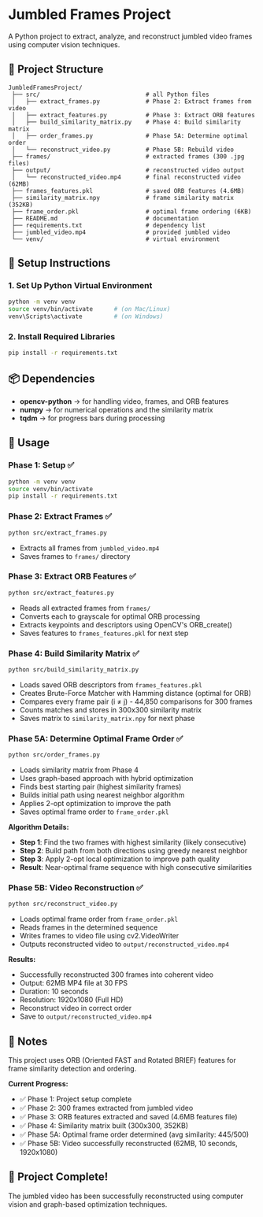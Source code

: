 # Jumbled Frames Project

A Python project to extract, analyze, and reconstruct jumbled video frames using computer vision techniques.

## 📁 Project Structure

```
JumbledFramesProject/
 ├── src/                              # all Python files
 │   ├── extract_frames.py             # Phase 2: Extract frames from video
 │   ├── extract_features.py           # Phase 3: Extract ORB features
 │   ├── build_similarity_matrix.py    # Phase 4: Build similarity matrix
 │   ├── order_frames.py               # Phase 5A: Determine optimal order
 │   └── reconstruct_video.py          # Phase 5B: Rebuild video
 ├── frames/                           # extracted frames (300 .jpg files)
 ├── output/                           # reconstructed video output
 │   └── reconstructed_video.mp4       # final reconstructed video (62MB)
 ├── frames_features.pkl               # saved ORB features (4.6MB)
 ├── similarity_matrix.npy             # frame similarity matrix (352KB)
 ├── frame_order.pkl                   # optimal frame ordering (6KB)
 ├── README.md                         # documentation
 ├── requirements.txt                  # dependency list
 ├── jumbled_video.mp4                 # provided jumbled video
 └── venv/                             # virtual environment
```

## 🧰 Setup Instructions

### 1. Set Up Python Virtual Environment

```bash
python -m venv venv
source venv/bin/activate      # (on Mac/Linux)
venv\Scripts\activate         # (on Windows)
```

### 2. Install Required Libraries

```bash
pip install -r requirements.txt
```

## 📦 Dependencies

- **opencv-python** → for handling video, frames, and ORB features
- **numpy** → for numerical operations and the similarity matrix
- **tqdm** → for progress bars during processing

## 🚀 Usage

### Phase 1: Setup ✅
```bash
python -m venv venv
source venv/bin/activate
pip install -r requirements.txt
```

### Phase 2: Extract Frames ✅
```bash
python src/extract_frames.py
```
- Extracts all frames from `jumbled_video.mp4`
- Saves frames to `frames/` directory

### Phase 3: Extract ORB Features ✅
```bash
python src/extract_features.py
```
- Reads all extracted frames from `frames/`
- Converts each to grayscale for optimal ORB processing
- Extracts keypoints and descriptors using OpenCV's ORB_create()
- Saves features to `frames_features.pkl` for next step

### Phase 4: Build Similarity Matrix ✅
```bash
python src/build_similarity_matrix.py
```
- Loads saved ORB descriptors from `frames_features.pkl`
- Creates Brute-Force Matcher with Hamming distance (optimal for ORB)
- Compares every frame pair (i ≠ j) - 44,850 comparisons for 300 frames
- Counts matches and stores in 300x300 similarity matrix
- Saves matrix to `similarity_matrix.npy` for next phase

### Phase 5A: Determine Optimal Frame Order ✅
```bash
python src/order_frames.py
```
- Loads similarity matrix from Phase 4
- Uses graph-based approach with hybrid optimization
- Finds best starting pair (highest similarity frames)
- Builds initial path using nearest neighbor algorithm
- Applies 2-opt optimization to improve the path
- Saves optimal frame order to `frame_order.pkl`

**Algorithm Details:**
- **Step 1**: Find the two frames with highest similarity (likely consecutive)
- **Step 2**: Build path from both directions using greedy nearest neighbor
- **Step 3**: Apply 2-opt local optimization to improve path quality
- **Result**: Near-optimal frame sequence with high consecutive similarities

### Phase 5B: Video Reconstruction ✅
```bash
python src/reconstruct_video.py
```
- Loads optimal frame order from `frame_order.pkl`
- Reads frames in the determined sequence
- Writes frames to video file using cv2.VideoWriter
- Outputs reconstructed video to `output/reconstructed_video.mp4`

**Results:**
- Successfully reconstructed 300 frames into coherent video
- Output: 62MB MP4 file at 30 FPS
- Duration: 10 seconds
- Resolution: 1920x1080 (Full HD)
- Reconstruct video in correct order
- Save to `output/reconstructed_video.mp4`

## 📝 Notes

This project uses ORB (Oriented FAST and Rotated BRIEF) features for frame similarity detection and ordering.

**Current Progress:**
- ✅ Phase 1: Project setup complete
- ✅ Phase 2: 300 frames extracted from jumbled video
- ✅ Phase 3: ORB features extracted and saved (4.6MB features file)
- ✅ Phase 4: Similarity matrix built (300x300, 352KB)
- ✅ Phase 5A: Optimal frame order determined (avg similarity: 445/500)
- ✅ Phase 5B: Video successfully reconstructed (62MB, 10 seconds, 1920x1080)

## 🎉 Project Complete!

The jumbled video has been successfully reconstructed using computer vision and graph-based optimization techniques.
